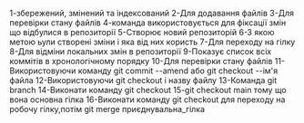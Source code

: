 1-збережений, змінений та індексований 
2-Для додавання файлів 
3-Для перевірки стану файлів 
4-команда використовується для фіксації змін що відбулися в репозиторії 
5-Створює новий репозиторій
6-З якою метою ьули створені зміни і яка від них користь 
7-Для переходу на гілку 
8-Для відміни локальних змін в репозиторії
9-Показує список всіх коммітів в хронологічному порядку 
10-Для перевірки стану файлів
11-Використовуючи команду git commit --amend або git checkout --ім'я файла 
12-Використовуючи git checkout і назву файлу
13-Команда git branch 
14-Виконати команду git checkout 
15-git checkout main тому що вона основна гілка 
16-Виконати команду git checkout для переходу на робочу гілку,потім git merge приєднувальна_гілка
